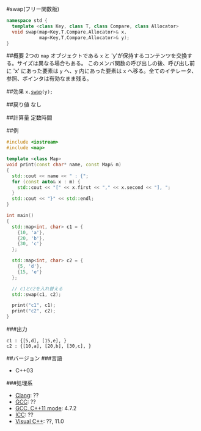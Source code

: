 #swap(フリー関数版)
```cpp
namespace std {
  template <class Key, class T, class Compare, class Allocator>
  void swap(map<Key,T,Compare,Allocator>& x,
            map<Key,T,Compare,Allocator>& y);
}
```

##概要
2つの `map` オブジェクトである `x` と 'y'が保持するコンテンツを交換する。サイズは異なる場合もある。 
このメンバ関数の呼び出しの後、呼び出し前に 'x' にあった要素は `y` へ、`y` 内にあった要素は `x` へ移る。全てのイテレータ、参照、ポインタは有効なまま残る。 


##効果
`x.`[`swap`](/reference/map/map/swap.md)`(y);`


##戻り値
なし


##計算量
定数時間


##例
```cpp
#include <iostream>
#include <map>

template <class Map>
void print(const char* name, const Map& m)
{
  std::cout << name << " : {";
  for (const auto& x : m) {
    std::cout << "[" << x.first << "," << x.second << "], ";
  }
  std::cout << "}" << std::endl;
}

int main()
{
  std::map<int, char> c1 = {
    {10, 'a'},
    {20, 'b'},
    {30, 'c'}
  };

  std::map<int, char> c2 = {
    {5, 'd'},
    {15, 'e'}
  };

  // c1とc2を入れ替える
  std::swap(c1, c2);

  print("c1", c1);
  print("c2", c2);
}
```

###出力
```
c1 : {[5,d], [15,e], }
c2 : {[10,a], [20,b], [30,c], }
```

##バージョン
###言語
- C++03

###処理系
- [Clang](/implementation#clang.md): ??
- [GCC](/implementation#gcc.md): ??
- [GCC, C++11 mode](/implementation#gcc.md): 4.7.2
- [ICC](/implementation#icc.md): ??
- [Visual C++](/implementation#visual_cpp.md): ??, 11.0


